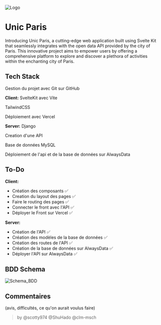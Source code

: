 
![Logo](https://res.cloudinary.com/diurvm1bd/image/upload/v1702619141/unic-paris-logo-banner_msgi5m.png)
# Unic Paris

Introducing Unic Paris, a cutting-edge web application built using Svelte Kit that seamlessly integrates with the open data API provided by the city of Paris. This innovative project aims to empower users by offering a comprehensive platform to explore and discover a plethora of activities within the enchanting city of Paris.


## Tech Stack
Gestion du projet avec Git sur GitHub

**Client:** 
SvelteKit avec Vite 

TailwindCSS

Déploiement avec Vercel

**Server:** 
Django

Creation d'une API

Base de données MySQL

Déploiement de l'api et de la base de données sur AlwaysData



## To-Do

**Client:**
- Création des composants ✅
- Creation du layout des pages ✅
- Faire le routing des pages ✅
- Connecter le front avec l'API ✅
- Déployer le Front sur Vercel ✅

**Server:**
- Création de l'API ✅
- Création des modèles de la base de données ✅
- Création des routes de l'API ✅
- Création de la base de données sur AlwaysData ✅
- Déployer l'API sur AlwaysData ✅


## BDD Schema

![Schema_BDD](https://i.ibb.co/9gxxh9P/schema-bdd.png)

## Commentaires

(avis, difficultés, ce qu'on aurait voulus faire)



> by @scotty974 @ShuHado @clm-msch
